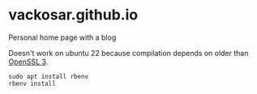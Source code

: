 # vackosar.github.io
Personal home page with a blog

Doesn't work on ubuntu 22 because compilation depends on older than [OpenSSL 3](https://github.com/rbenv/ruby-build/discussions/1940).
```
sudo apt install rbenv
rbenv install
```

